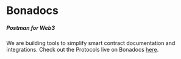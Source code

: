 # Bonadocs
##### Postman for Web3

We are building tools to simplify smart contract documentation and integrations.
Check out the Protocols live on Bonadocs [here](#link-to-search-tool).
